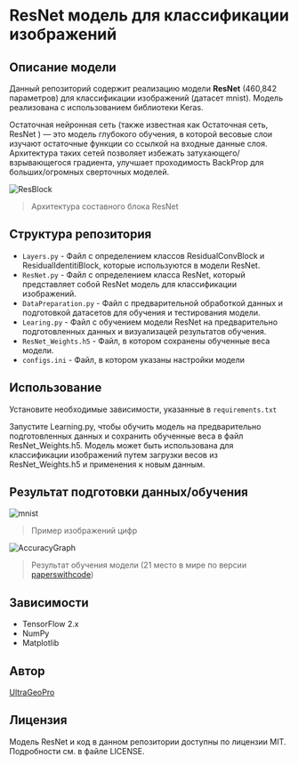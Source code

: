 # ResNet модель для классификации изображений
## Описание модели
Данный репозиторий содержит реализацию модели **ResNet** (460,842 параметров) для классификации изображений (датасет mnist). Модель реализована с использованием библиотеки Keras.

Остаточная нейронная сеть (также известная как Остаточная сеть, ResNet ) — это модель глубокого обучения, в которой весовые слои изучают остаточные функции со ссылкой на входные данные слоя. Архитектура таких сетей позволяет избежать затухающего/взрывающегося градиента, улучшает проходимость BackProp для больших/огромных сверточных моделей.

![ResBlock](https://github.com/Ultrageopro1966/ResNet/assets/120571667/61ab44e5-f592-476a-8794-a7c8c400f1ac)

> Архитектура составного блока ResNet

## Структура репозитория
- `Layers.py` - Файл с определением классов ResidualConvBlock и ResidualIdentitiBlock, которые используются в модели ResNet.
- `ResNet.py` - Файл с определением класса ResNet, который представляет собой ResNet модель для классификации изображений.
- `DataPreparation.py` - Файл с предварительной обработкой данных и подготовкой датасетов для обучения и тестирования модели.
- `Learing.py` - Файл с обучением модели ResNet на предварительно подготовленных данных и визуализацей результатов обучения.
- `ResNet_Weights.h5` - Файл, в котором сохранены обученные веса модели.
- `configs.ini` - Файл, в котором указаны настройки модели
## Использование
Установите необходимые зависимости, указанные в `requirements.txt`

Запустите Learning.py, чтобы обучить модель на предварительно подготовленных данных и сохранить обученные веса в файл ResNet_Weights.h5.
Модель может быть использована для классификации изображений путем загрузки весов из ResNet_Weights.h5 и применения к новым данным.

## Результат подготовки данных/обучения
![mnist](https://github.com/Ultrageopro1966/ResNet/assets/120571667/879c5d67-8258-44ba-8894-eed421454b53)

> Пример изображений цифр

![AccuracyGraph](https://github.com/Ultrageopro1966/ResNet/assets/120571667/4818f901-c7bf-4e17-93d0-773d4b732d9b)

> Результат обучения модели (21 место в мире по версии [paperswithcode](https://paperswithcode.com/sota/image-classification-on-mnist?metric=Accuracy)) 

## Зависимости
- TensorFlow 2.x
- NumPy
- Matplotlib

## Автор
[UltraGeoPro](https://github.com/Ultrageopro1966)

## Лицензия
Модель ResNet и код в данном репозитории доступны по лицензии MIT. Подробности см. в файле LICENSE.
